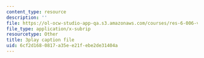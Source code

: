 ```yaml
---
content_type: resource
description: ''
file: https://ol-ocw-studio-app-qa.s3.amazonaws.com/courses/res-6-006-video-demonstrations-in-lasers-and-optics-spring-2008/6cf2d1680817a35ee21febe2de31404a_aEd4FFeBV6U.srt
file_type: application/x-subrip
resourcetype: Other
title: 3play caption file
uid: 6cf2d168-0817-a35e-e21f-ebe2de31404a
---
```

